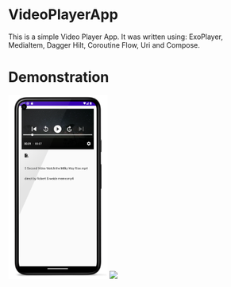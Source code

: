 # VideoPlayerApp
This is a simple Video Player App. It was written using: ExoPlayer, MediaItem, Dagger Hilt, Coroutine Flow, Uri and Compose.

# Demonstration

<img src="REAMMEImages/screen1.png" width="200"> <img src="REAMMEImages/videodemonstration.gif" width="170">
